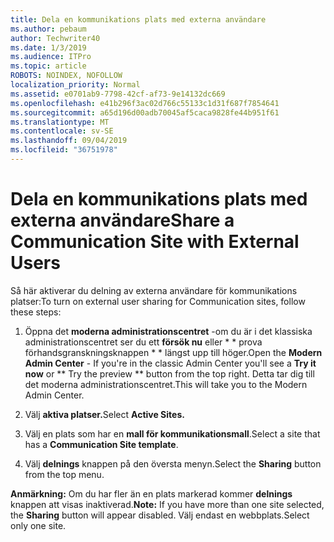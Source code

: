 ```yaml
---
title: Dela en kommunikations plats med externa användare
ms.author: pebaum
author: Techwriter40
ms.date: 1/3/2019
ms.audience: ITPro
ms.topic: article
ROBOTS: NOINDEX, NOFOLLOW
localization_priority: Normal
ms.assetid: e0701ab9-7798-42cf-af73-9e14132dc669
ms.openlocfilehash: e41b296f3ac02d766c55133c1d31f687f7854641
ms.sourcegitcommit: a65d196d00adb70045af5caca9828fe44b951f61
ms.translationtype: MT
ms.contentlocale: sv-SE
ms.lasthandoff: 09/04/2019
ms.locfileid: "36751978"
---
```

# <a name="share-a-communication-site-with-external-users"></a><span data-ttu-id="27a18-102">Dela en kommunikations plats med externa användare</span><span class="sxs-lookup"><span data-stu-id="27a18-102">Share a Communication Site with External Users</span></span>

<span data-ttu-id="27a18-103">Så här aktiverar du delning av externa användare för kommunikations platser:</span><span class="sxs-lookup"><span data-stu-id="27a18-103">To turn on external user sharing for Communication sites, follow these steps:</span></span> 
  
1. <span data-ttu-id="27a18-104">Öppna det **moderna administrationscentret** -om du är i det klassiska administrationscentret ser du ett **försök nu** eller \* \* prova förhandsgranskningsknappen \* \* längst upp till höger.</span><span class="sxs-lookup"><span data-stu-id="27a18-104">Open the **Modern Admin Center** - If you're in the classic Admin Center you'll see a **Try it now** or \*\* Try the preview \*\* button from the top right.</span></span> <span data-ttu-id="27a18-105">Detta tar dig till det moderna administrationscentret.</span><span class="sxs-lookup"><span data-stu-id="27a18-105">This will take you to the Modern Admin Center.</span></span> 
  
2. <span data-ttu-id="27a18-106">Välj **aktiva platser.**</span><span class="sxs-lookup"><span data-stu-id="27a18-106">Select **Active Sites.**</span></span>
  
3. <span data-ttu-id="27a18-107">Välj en plats som har en **mall för kommunikationsmall**.</span><span class="sxs-lookup"><span data-stu-id="27a18-107">Select a site that has a **Communication Site template**.</span></span> 
  
4. <span data-ttu-id="27a18-108">Välj **delnings** knappen på den översta menyn.</span><span class="sxs-lookup"><span data-stu-id="27a18-108">Select the **Sharing** button from the top menu.</span></span> 
  
 <span data-ttu-id="27a18-109">**Anmärkning:** Om du har fler än en plats markerad kommer **delnings** knappen att visas inaktiverad.</span><span class="sxs-lookup"><span data-stu-id="27a18-109">**Note:** If you have more than one site selected, the **Sharing** button will appear disabled.</span></span> <span data-ttu-id="27a18-110">Välj endast en webbplats.</span><span class="sxs-lookup"><span data-stu-id="27a18-110">Select only one site.</span></span> 
  

